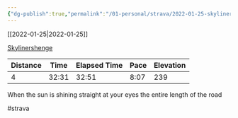 ```yaml
---
{"dg-publish":true,"permalink":"/01-personal/strava/2022-01-25-skylinershenge/"}
---
```



[[2022-01-25\|2022-01-25]]

[Skylinershenge](https://www.strava.com/activities/6582302318)

| Distance | Time  | Elapsed Time | Pace | Elevation |
| -------- | ----- | ------------ | ---- | --------- |
| 4        | 32:31 | 32:51        | 8:07 | 239       |


When the sun is shining straight at your eyes the entire length of the road

#strava
